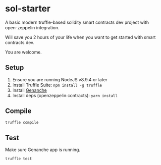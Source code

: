 # sol-starter

A basic modern truffle-based solidity smart contracts dev project with open-zeppelin integration.

Will save you 2 hours of your life when you want to get started with smart contracts dev.

You are welcome.

## Setup 
1. Ensure you are running NodeJS v8.9.4 or later
1. Install Truffle Suite: `npm install -g truffle`
2. Install [Genanche](`https://www.trufflesuite.com/ganache`)
3. Install deps (openzeppelin contracts): `yarn install`

## Compile
```bash 
truffle compile
```

## Test
Make sure Genanche app is running.

```bash 
truffle test
```
